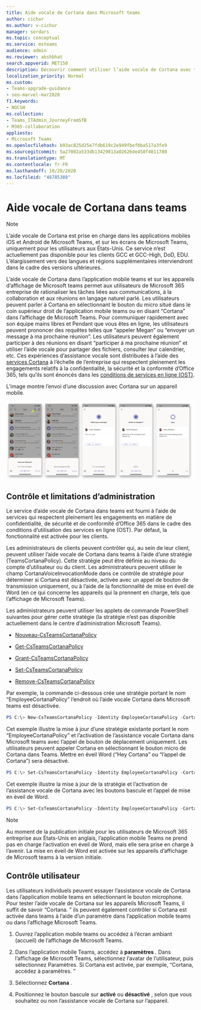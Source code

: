 ```yaml
---
title: Aide vocale de Cortana dans Microsoft teams
author: cichur
ms.author: v-cichur
manager: serdars
ms.topic: conceptual
ms.service: msteams
audience: admin
ms.reviewer: akshbhat
search.appverid: MET150
description: Découvrir comment utiliser l’aide vocale de Cortana avec teams
localization_priority: Normal
ms.custom:
- Teams-upgrade-guidance
- seo-marvel-mar2020
f1.keywords:
- NOCSH
ms.collection:
- Teams_ITAdmin_JourneyFromSfB
- M365-collaboration
appliesto:
- Microsoft Teams
ms.openlocfilehash: b93ac825d25e7fdb619c2e949fbef0ba517a3fe9
ms.sourcegitcommit: 5a27802a533db13429813a02626de458f4011780
ms.translationtype: MT
ms.contentlocale: fr-FR
ms.lasthandoff: 10/28/2020
ms.locfileid: "48785388"
---
```

# <a name="cortana-voice-assistance-in-teams"></a>Aide vocale de Cortana dans teams

> [!Note]
> L’aide vocale de Cortana est prise en charge dans les applications mobiles iOS et Android de Microsoft Teams, et sur les écrans de Microsoft Teams, uniquement pour les utilisateurs aux États-Unis. Ce service n’est actuellement pas disponible pour les clients GCC et GCC-High, DoD, EDU. L’élargissement vers des langues et régions supplémentaires interviendront dans le cadre des versions ultérieures.

L’aide vocale de Cortana dans l’application mobile teams et sur les appareils d’affichage de Microsoft teams permet aux utilisateurs de Microsoft 365 entreprise de rationaliser les tâches liées aux communications, à la collaboration et aux réunions en langage naturel parlé. Les utilisateurs peuvent parler à Cortana en sélectionnant le bouton du micro situé dans le coin supérieur droit de l’application mobile teams ou en disant &#8220;Cortana&#8221; dans l’affichage de Microsoft Teams. Pour communiquer rapidement avec son équipe mains libres et Pendant que vous êtes en ligne, les utilisateurs peuvent prononcer des requêtes telles que &#8220;appeler Megan&#8221; ou &#8220;envoyer un message à ma prochaine réunion&#8221;. Les utilisateurs peuvent également participer à des réunions en disant &#8220;participer à ma prochaine réunion&#8221; et utiliser l’aide vocale pour partager des fichiers, consulter leur calendrier, etc. Ces expériences d’assistance vocale sont distribuées à l’aide des [services Cortana](https://docs.microsoft.com/microsoft-365/admin/misc/cortana-integration?view=o365-worldwide) à l’échelle de l’entreprise qui respectent pleinement les engagements relatifs à la confidentialité, la sécurité et la conformité d’Office 365, tels qu’ils sont énoncés dans les [conditions de services en ligne (OST)](https://www.microsoft.com/licensing/product-licensing/products?rtc=1).

L’image montre l’envoi d’une discussion avec Cortana sur un appareil mobile.

![Image illustrant une séquence d’écrans mobiles montrant une session de conversation Cortana](media/cortana-on-teams-mobile.png)

## <a name="admin-control-and-limitations"></a>Contrôle et limitations d’administration

Le service d’aide vocale de Cortana dans teams est fourni à l’aide de services qui respectent pleinement les engagements en matière de confidentialité, de sécurité et de conformité d’Office 365 dans le cadre des conditions d’utilisation des services en ligne (OST). Par défaut, la fonctionnalité est activée pour les clients.

Les administrateurs de clients peuvent contrôler qui, au sein de leur client, peuvent utiliser l’aide vocale de Cortana dans teams à l’aide d’une stratégie (TeamsCortanaPolicy). Cette stratégie peut être définie au niveau du compte d’utilisateur ou du client. Les administrateurs peuvent utiliser le champ CortanaVoiceInvocationMode dans ce contrôle de stratégie pour déterminer si Cortana est désactivée, activée avec un appel de bouton de transmission uniquement, ou à l’aide de la fonctionnalité de mise en éveil de Word (en ce qui concerne les appareils qui la prennent en charge, tels que l’affichage de Microsoft Teams).

Les administrateurs peuvent utiliser les applets de commande PowerShell suivantes pour gérer cette stratégie (la stratégie n’est pas disponible actuellement dans le centre d’administration Microsoft Teams).

- [Nouveau-CsTeamsCortanaPolicy](https://docs.microsoft.com/powershell/module/skype/New-CsTeamsCortanaPolicy)

- [Get-CsTeamsCortanaPolicy](https://docs.microsoft.com/powershell/module/skype/Set-CsTeamsCortanaPolicy)

- [Grant-CsTeamsCortanaPolicy](https://docs.microsoft.com/powershell/module/skype/Grant-CsTeamsCortanaPolicy)

- [Set-CsTeamsCortanaPolicy](https://docs.microsoft.com/powershell/module/skype/Set-CsTeamsCortanaPolicy)

- [Remove-CsTeamsCortanaPolicy](https://docs.microsoft.com/powershell/module/skype/Remove-CsTeamsCortanaPolicy)

Par exemple, la commande ci-dessous crée une stratégie portant le nom &#8220;EmployeeCortanaPolicy&#8221; l’endroit où l’aide vocale Cortana dans Microsoft teams est désactivée.  

```PowerShell
PS C:\> New-CsTeamsCortanaPolicy -Identity EmployeeCortanaPolicy -CortanaVoiceInvocationMode Disabled
```

Cet exemple illustre la mise à jour d’une stratégie existante portant le nom &#8220;EmployeeCortanaPolicy&#8221; et l’activation de l’assistance vocale Cortana dans Microsoft teams avec l’appel de bouton de déplacement uniquement. Les utilisateurs peuvent appeler Cortana en sélectionnant le bouton micro de Cortana dans Teams. Mettre en éveil Word (&#8220;Hey Cortana&#8221; ou &#8220;l’appel de Cortana&#8221;) sera désactivé.  

```PowerShell
PS C:\> Set-CsTeamsCortanaPolicy -Identity EmployeeCortanaPolicy -CortanaVoiceInvocationMode PushToTalkUserOverride
```

Cet exemple illustre la mise à jour de la stratégie et l’activation de l’assistance vocale de Cortana avec les boutons bascule et l’appel de mise en éveil de Word.

```PowerShell
PS C:\> Set-CsTeamsCortanaPolicy -Identity EmployeeCortanaPolicy -CortanaVoiceInvocationMode WakeWordPushToTalkUserOverride
```

> [!Note]
> Au moment de la publication initiale pour les utilisateurs de Microsoft 365 entreprise aux États-Unis en anglais, l’application mobile Teams ne prend pas en charge l’activation en éveil de Word, mais elle sera prise en charge à l’avenir. La mise en éveil de Word est activée sur les appareils d’affichage de Microsoft teams à la version initiale.

## <a name="user-control"></a>Contrôle utilisateur

Les utilisateurs individuels peuvent essayer l’assistance vocale de Cortana dans l’application mobile teams en sélectionnant le bouton microphone. Pour tester l’aide vocale de Cortana sur les appareils Microsoft Teams, il suffit de savoir &#8220;Cortana. &#8221; ils peuvent également contrôler si Cortana est activée dans teams à l’aide d’un paramètre dans l’application mobile teams ou dans l’affichage Microsoft Teams.

1. Ouvrez l’application mobile teams ou accédez à l’écran ambiant (accueil) de l’affichage de Microsoft Teams.

2. Dans l’application mobile Teams, accédez à **paramètres** . Dans l’affichage de Microsoft Teams, sélectionnez l’avatar de l’utilisateur, puis sélectionnez Paramètres. Si Cortana est activée, par exemple, &#8220;Cortana, accédez à paramètres. &#8221;

3. Sélectionnez **Cortana** .

4. Positionnez le bouton bascule sur **activé** ou **désactivé** , selon que vous souhaitez ou non l’assistance vocale de Cortana sur l’appareil.
